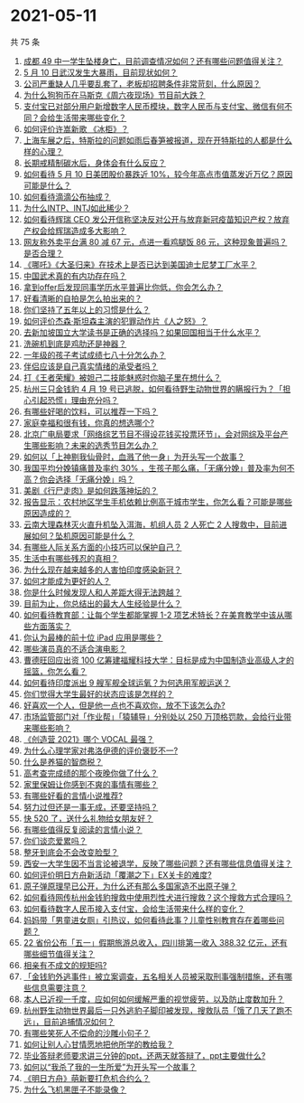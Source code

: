 # 2021-05-11

共 75 条

<!-- BEGIN -->
<!-- 最后更新时间 Tue May 11 2021 08:04:01 GMT+0800 (China Standard Time) -->

1. [成都 49
   中一学生坠楼身亡，目前调查情况如何？还有哪些问题值得关注？](https://www.zhihu.com/question/458690995)
2. [5 月 10 日武汉发生大暴雨，目前现状如何？](https://www.zhihu.com/question/458694221)
3. [公司严重缺人几乎要乱套了，老板却招聘条件非常苛刻，什么原因？](https://www.zhihu.com/question/458077938)
4. [为什么狗狗币在马斯克《周六夜现场》节目前大跌？](https://www.zhihu.com/question/458505263)
5. [支付宝已对部分用户新增数字人民币模块，数字人民币与支付宝、微信有何不同？会给生活带来哪些变化？](https://www.zhihu.com/question/458640901)
6. [如何评价许嵩新歌 《冰柜》？](https://www.zhihu.com/question/458749554)
7. [上海车展之后，特斯拉的问题如雨后春笋被报道，现在开特斯拉的人都是什么样的心理？](https://www.zhihu.com/question/458585086)
8. [长期戒精制碳水后，身体会有什么反应？](https://www.zhihu.com/question/368157736)
9. [如何看待 5 月 10 日美团股价暴跌近
   10%，较今年高点市值蒸发近万亿？原因可能是什么？](https://www.zhihu.com/question/458673613)
10. [如何看待滴滴公布抽成？](https://www.zhihu.com/question/458266748)
11. [为什么INTP、INTJ如此稀少？](https://www.zhihu.com/question/357147669)
12. [如何看待辉瑞 CEO
    发公开信称坚决反对公开与放弃新冠疫苗知识产权？放弃产权会给辉瑞造成多大影响？](https://www.zhihu.com/question/458516995)
13. [网友称外卖平台满 80 减 67 元，点进一看鸡腿饭 86
    元，这种现象普遍吗？是否合理？](https://www.zhihu.com/question/458657073)
14. [《哪吒》《大圣归来》在技术上是否已达到美国迪士尼梦工厂水平？](https://www.zhihu.com/question/389058916)
15. [中国武术真的有内功存在吗？](https://www.zhihu.com/question/29086555)
16. [拿到offer后发现同事学历水平普遍比你低，你会怎么办？](https://www.zhihu.com/question/453425750)
17. [好看清晰的自拍是怎么拍出来的？](https://www.zhihu.com/question/267598322)
18. [你们坚持了五年以上的习惯是什么？](https://www.zhihu.com/question/439042496)
19. [如何评价杰森·斯坦森主演的犯罪动作片《人之怒》？](https://www.zhihu.com/question/457101926)
20. [去新加坡国立大学读书是正确的选择吗？如果回国相当于什么水平？](https://www.zhihu.com/question/415399401)
21. [洗碗机到底是鸡肋还是神器？](https://www.zhihu.com/question/336267047)
22. [一年级的孩子考试成绩七八十分怎么办？](https://www.zhihu.com/question/423393543)
23. [伴侣应该是自己真实情绪的承受者吗？](https://www.zhihu.com/question/302561314)
24. [打《王者荣耀》被妲己二技能魅惑时你脑子里在想什么？](https://www.zhihu.com/question/455738970)
25. [杭州三只金钱豹 4 月 19
    号已逃脱，如何看待野生动物世界的瞒报行为？「担心引起恐慌」理由充分吗？](https://www.zhihu.com/question/458565862)
26. [有哪些好喝的饮料，可以推荐一下吗？](https://www.zhihu.com/question/278942720)
27. [家庭幸福和很有钱，你真的想选哪个?](https://www.zhihu.com/question/455357456)
28. [北京广电局要求「网络综艺节目不得设花钱买投票环节」，会对网综及平台产生哪些影响？未来的选秀节目怎么办？](https://www.zhihu.com/question/458698135)
29. [如何以「上神剔我仙骨时，血溅了他一身」为开头写一个故事？](https://www.zhihu.com/question/435874686)
30. [我国平均分娩镇痛普及率约 30%
    ，生孩子那么痛，「无痛分娩」普及率为何不高？你会选择「无痛分娩」吗？](https://www.zhihu.com/question/458562621)
31. [美剧《行尸走肉》是如何跌落神坛的？](https://www.zhihu.com/question/300658142)
32. [报告显示：农村地区学生手机依赖比例高于城市学生，你怎么看？可能是哪些原因造成的？](https://www.zhihu.com/question/458628261)
33. [云南大理森林灭火直升机坠入洱海，机组人员 2 人死亡 2
    人搜救中，目前进展如何？坠机原因可能是什么？](https://www.zhihu.com/question/458664094)
34. [有哪些人际关系方面的小技巧可以保护自己？](https://www.zhihu.com/question/36343659)
35. [生活中有哪些残忍的真相？](https://www.zhihu.com/question/63894266)
36. [为什么现在越来越多的人害怕印度感染新冠？](https://www.zhihu.com/question/384288033)
37. [如何才能成为更好的人？](https://www.zhihu.com/question/311751275)
38. [你是什么时候发现人和人差距大得无法跨越？](https://www.zhihu.com/question/28087919)
39. [目前为止，你总结出的最大人生经验是什么？](https://www.zhihu.com/question/313830485)
40. [如何看待教育部：让每个学生都能掌握 1-2
    项艺术特长？在美育教学中该从哪些方面落实？](https://www.zhihu.com/question/458077269)
41. [你认为最棒的前十位 iPad 应用是哪些？](https://www.zhihu.com/question/34453138)
42. [哪些演员真的不适合演电影？](https://www.zhihu.com/question/451042144)
43. [曹德旺回应出资 100
    亿筹建福耀科技大学：目标是成为中国制造业高级人才的摇篮，你怎么看？](https://www.zhihu.com/question/458657914)
44. [如何看待印度派出 9 艘军舰全球运氧？为何选用军舰运送？](https://www.zhihu.com/question/458210866)
45. [你们觉得大学生最好的状态应该是怎样的？](https://www.zhihu.com/question/446765433)
46. [好喜欢一个人，但是他一点也不喜欢你，放不下该怎么办?](https://www.zhihu.com/question/457804417)
47. [市场监管部门对「作业帮」「猿辅导」分别处以 250
    万顶格罚款，会给行业带来哪些影响？](https://www.zhihu.com/question/458641505)
48. [《创造营 2021》哪个 VOCAL 最强？](https://www.zhihu.com/question/456380340)
49. [为什么心理学家对弗洛伊德的评价褒贬不一?](https://www.zhihu.com/question/458001165)
50. [什么是养猫的智商税？](https://www.zhihu.com/question/445480922)
51. [高考查完成绩的那个夜晚你做了什么？](https://www.zhihu.com/question/455878400)
52. [家里保姆让你感到不爽的事情有哪些？](https://www.zhihu.com/question/20554063)
53. [有哪些好看的言情小说推荐?](https://www.zhihu.com/question/378704818)
54. [努力过但还是一事无成，还要坚持吗？](https://www.zhihu.com/question/458113819)
55. [快 520 了，送什么礼物给女朋友好？](https://www.zhihu.com/question/323989785)
56. [有哪些值得反复阅读的言情小说？](https://www.zhihu.com/question/356734446)
57. [你们谈恋爱累吗？](https://www.zhihu.com/question/399471584)
58. [整牙到底会不会改变脸型？](https://www.zhihu.com/question/29078408)
59. [西安一大学生因不当言论被退学，反映了哪些问题？还有哪些信息值得关注？](https://www.zhihu.com/question/458572630)
60. [如何评价明日方舟新活动「覆潮之下」EX关卡的难度?](https://www.zhihu.com/question/458535466)
61. [原子弹原理早已公开，为什么还有那么多国家造不出原子弹？](https://www.zhihu.com/question/435554563)
62. [如何看待网传杭州金钱豹搜救中使用烈性犬进行搜救？这个搜救方式合理吗？](https://www.zhihu.com/question/458486742)
63. [如何看待数字人民币接入支付宝，会给生活带来什么样的变化？](https://www.zhihu.com/question/458629505)
64. [妈妈带「男童进女厕」引热议，如何看待此事？儿童性别教育存在着哪些问题？](https://www.zhihu.com/question/458384181)
65. [22 省份公布「五一」假期旅游总收入，四川排第一收入 388.32
    亿元，还有哪些细节值得关注？](https://www.zhihu.com/question/458345276)
66. [相亲有不成文的规矩吗?](https://www.zhihu.com/question/453068049)
67. [「金钱豹外逃事件」被立案调查，五名相关人员被采取刑事强制措施，还有哪些信息需要注意？](https://www.zhihu.com/question/458665171)
68. [本人已近视一千度，应如何如何缓解严重的视觉疲劳，以及防止度数加升？](https://www.zhihu.com/question/450542654)
69. [杭州野生动物世界最后一只外逃豹子脚印被发现，搜救队员「饿了几天了跑不远」，目前追捕情况如何？](https://www.zhihu.com/question/458634493)
70. [有哪些笑死人不偿命的沙雕小句子？](https://www.zhihu.com/question/446274242)
71. [如何让别人心甘情愿地把他所学的教给我？](https://www.zhihu.com/question/38714506)
72. [毕业答辩老师要求讲三分钟的ppt，还两天就答辩了，ppt主要做什么?](https://www.zhihu.com/question/391921734)
73. [如何以“我杀了我的一生所爱”为开头写一个故事？](https://www.zhihu.com/question/454995390)
74. [《明日方舟》萌新要打危机合约么？](https://www.zhihu.com/question/428838411)
75. [为什么飞机黑匣子不能录像？](https://www.zhihu.com/question/458343049)

<!-- END -->
